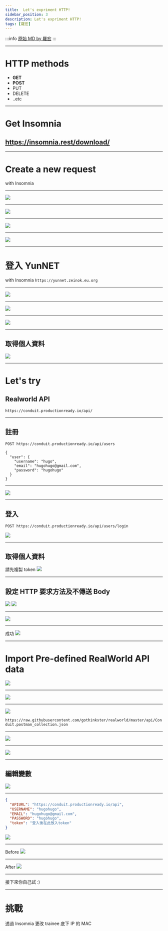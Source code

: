 ```yaml
---
title:  Let's expriment HTTP!
sidebar_position: 3
description: Let's expriment HTTP!
tags: [羅宏]
---
```


:::info
[原始 MD by 羅宏](https://hackmd.io/@YunNet21st/ryWyb_RBU#/)
:::


---

# HTTP methods
- **GET**
- **POST**
- PUT
- DELETE
- ..etc

---

# Get Insomnia

## https://insomnia.rest/download/

---

# Create a new request
with Insomnia

----

![](https://i.imgur.com/yhkRCez.png)

----

![](https://i.imgur.com/0k3D8WI.png)

----

![](https://i.imgur.com/fvCgRFQ.png)

----

![](https://i.imgur.com/xNys2FG.png)

---

# 登入 YunNET
with Insomnia
`https://yunnet.zeinok.eu.org`

----

![](https://i.imgur.com/3NsrxOT.png)

----

![](https://i.imgur.com/zq0RpsF.png)

----

![](https://i.imgur.com/w5iMDlJ.png)

----

## 取得個人資料
![](https://i.imgur.com/oLMDU1p.png)

---

# Let's try
## Realworld API
`https://conduit.productionready.io/api/`

----

## 註冊

`POST https://conduit.productionready.io/api/users`

```jsonld=
{
  "user": {
    "username": "hugo",
    "email": "hugohugo@gmail.com",
    "password": "hugohugo"
  }
}
```

----

![](https://i.imgur.com/C5fLFlG.png)

----

## 登入
`POST https://conduit.productionready.io/api/users/login`

![](https://i.imgur.com/z9G06c6.png)

----

## 取得個人資料
請先複製 token
![](https://i.imgur.com/jo9DWhG.png)

----

## 設定 HTTP 要求方法及不傳送 Body


![](https://i.imgur.com/sQ10Uns.png) ![](https://i.imgur.com/04anEhr.png)

----

![](https://i.imgur.com/Kbemlpg.png)

----

成功
![](https://i.imgur.com/xn5a92z.png)

---

# Import Pre-defined RealWorld API data

![](https://i.imgur.com/jfnmsSl.png)

----

![](https://i.imgur.com/N7lL6GW.png)

----

![](https://i.imgur.com/pn4YI44.png)

`https://raw.githubusercontent.com/gothinkster/realworld/master/api/Conduit.postman_collection.json`

----

![](https://i.imgur.com/P7NWiYq.png)

----

![](https://i.imgur.com/NoiFB6z.png)

----

## 編輯變數
![](https://i.imgur.com/CtJYlg4.png)

----

```json
{
  "APIURL": "https://conduit.productionready.io/api",
  "USERNAME": "hugohugo",
  "EMAIL": "hugohugo@gmail.com",
  "PASSWORD": "hugohugo",
  "token": "登入後在此放入token"
}
```
![](https://i.imgur.com/PQ3iGqZ.png)

----

Before
![](https://i.imgur.com/mrapOnt.png)

----

After
![](https://i.imgur.com/d7raZlK.png)

----

接下來你自己試
:)

---

# 挑戰
透過 Insomnia 更改 trainee 底下 IP 的 MAC
